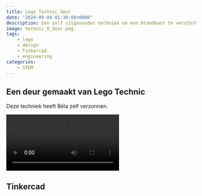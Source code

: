 ```yaml
---
title: Lego Technic deur
date: "2024-09-04 01:30:00+0000"
description: Een zelf uitgevonden techniek om een brandkast te versterken met een dubbel slot.
image: technic_0_door.png
tags: 
    - lego
    - design
    - Tinkercad
    - engineering
categories:
    - STEM
---
```



## Een deur gemaakt van Lego Technic

Deze techniek heeft Béla zelf verzonnen.

<video controls>
  <source src="/posts/lego-technic_1/lego_technic.mp4" type="video/mp4">
  Your browser does not support the video tag.
</video>

## Tinkercad



